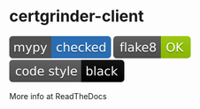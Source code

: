 # certgrinder-client

[![Checked with mypy](badges/mypy_badge.svg)](http://mypy-lang.org/)
[![Checked with flake8](badges/flake8-OK-green.svg)](http://flake8.pycqa.org/en/latest/)
[![Codestyle black](badges/black.svg)](https://github.com/psf/black/)

More info at ReadTheDocs

